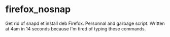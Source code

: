 # firefox_nosnap
Get rid of snapd et install deb Firefox. Personnal and garbage script. Written at 4am in 14 seconds because I'm tired of typing these commands.
